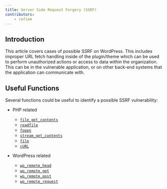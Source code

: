 ```yaml
---
title: Server Side Request Forgery (SSRF)
contributors:
    - rafiem
---
```


## Introduction

This article covers cases of possible SSRF on WordPress. This includes improper URL fetch handling inside of the plugin/theme which can be used to perform unauthorized actions or access to data within the organization. This can be in the vulnerable application, or on other back-end systems that the application can communicate with.

## Useful Functions

Several functions could be useful to identify a possible SSRF vulnerability:

- PHP related
    - [`file_get_contents`](https://www.php.net/manual/en/function.file-get-contents.php)
    - [`readfile`](https://www.php.net/manual/en/function.readfile.php)
    - [`fopen`](https://www.php.net/manual/en/function.fopen.php)
    - [`stream_get_contents`](https://www.php.net/manual/en/function.stream-get-contents.php)
    - [`file`](https://www.php.net/manual/en/function.file.php)
    - [`cURL`](https://www.php.net/manual/en/book.curl.php)

- WordPress related
    - [`wp_remote_head`](https://developer.wordpress.org/reference/functions/wp_remote_head/)
    - [`wp_remote_get`](https://developer.wordpress.org/reference/functions/wp_remote_get/)
    - [`wp_remote_post`](https://developer.wordpress.org/reference/functions/wp_remote_post/)
    - [`wp_remote_request`](https://developer.wordpress.org/reference/functions/wp_remote_request/)